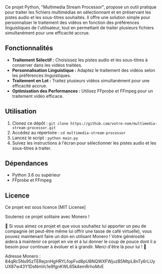 Ce projet Python, "Multimedia Stream Processor", propose un outil pratique pour traiter les fichiers multimédias en sélectionnant et en préservant les pistes audio et les sous-titres souhaités. Il offre une solution simple pour personnaliser le traitement des vidéos en fonction des préférences linguistiques de l'utilisateur, tout en permettant de traiter plusieurs fichiers simultanément pour une efficacité accrue.

## Fonctionnalités

- **Traitement Sélectif :** Choisissez les pistes audio et les sous-titres à conserver dans les vidéos traitées.
- **Personnalisation Linguistique :** Adaptez le traitement des vidéos selon les préférences linguistiques.
- **Traitement en Lot :** Traitez plusieurs vidéos simultanément pour une efficacité accrue.
- **Optimisation des Performances :** Utilisez FFprobe et FFmpeg pour un traitement vidéo efficace.

## Utilisation

1. Clonez ce dépôt : `git clone https://github.com/votre-nom/multimedia-stream-processor.git`
2. Accédez au répertoire : `cd multimedia-stream-processor`
3. Lancez le script : `python main.py`
4. Suivez les instructions à l'écran pour sélectionner les pistes audio et les sous-titres à traiter.

## Dépendances

- Python 3.6 ou supérieur
- FFprobe et FFmpeg

## Licence

Ce projet est sous licence [MIT License]

Soutenez ce projet solitaire avec Monero !

🌟 Si vous aimez ce projet et que vous souhaitez lui apporter un peu de compagnie (et peut-être même lui offrir une tasse de café virtuelle), vous pouvez maintenant faire un don en utilisant Monero ! Votre générosité aidera à maintenir ce projet en vie et à lui donner le coup de pouce dont il a besoin pour continuer à évoluer et à grandir. Merci d'être là pour lui ! 🚀

Adresse Monero : 84qRc5Nx95zTERejznHgHRYLfopFvd8pU8NQWXFWjuzB5MtpL8nTy6rLUyUX87w43Y1DsNmVc1e9fgnKWL65k4emRrhoMvE

